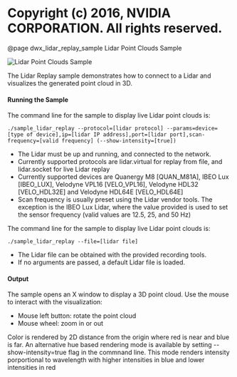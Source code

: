 # Copyright (c) 2016, NVIDIA CORPORATION.  All rights reserved.

@page dwx_lidar_replay_sample Lidar Point Clouds Sample

![Lidar Point Clouds Sample](sample_lidar_replay.png)

The Lidar Replay sample demonstrates how to connect to a Lidar and visualizes
the generated point cloud in 3D.

#### Running the Sample

The command line for the sample to display live Lidar point clouds is:

    ./sample_lidar_replay --protocol=[lidar protocol] --params=device=[type of device],ip=[lidar IP address],port=[lidar port],scan-frequency=[valid frequency] (--show-intensity=[true])

- The Lidar must be up and running, and connected to the network.
- Currently supported protocols are lidar.virtual for replay from file, and
  lidar.socket for live Lidar replay
- Currently supported devices are Quanergy M8 [QUAN_M81A], IBEO Lux [IBEO_LUX],
  Velodyne VPL16 [VELO_VPL16], Velodyne HDL32 [VELO_HDL32E] and Velodyne HDL64E
  [VELO_HDL64E]
- Scan frequency is usually preset using the Lidar vendor tools. The exception
  is the IBEO Lux Lidar, where the value provided is used to set the sensor
  frequency (valid values are 12.5, 25, and 50 Hz)

The command line for the sample to display live Lidar point clouds is:

    ./sample_lidar_replay --file=[lidar file]

- The Lidar file can be obtained with the provided recording tools.
- If no arguments are passed, a default Lidar file is loaded.

#### Output

The sample opens an X window to display a 3D point cloud. Use the mouse to
interact with the visualization:

- Mouse left button: rotate the point cloud
- Mouse wheel: zoom in or out

Color is rendered by 2D distance from the origin where red is near and blue is far. An alternative hue based rendering mode is available by setting --show-intensity=true flag in the commnand line. This mode renders
intensity porportional to wavelength with higher intensities in blue and lower intensities in red
